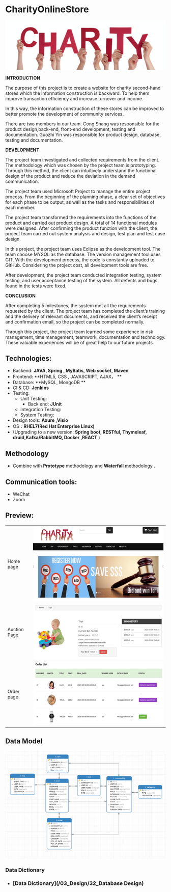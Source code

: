 # CharityOnlineStore

![avatar](03_Design/34_Material/logo.png)



**INTRODUCTION**

The purpose of this project is to create a website for charity second-hand stores which the information construction is backward. To help them improve transaction efficiency and increase turnover and income. 

In this way, the information construction of these stores can be improved to better promote the development of community services. 

There are two members in our team. Cong Shang was responsible for the product design,back-end, front-end development, testing and documentation. Guozhi Yin was responsible for product design, database, testing and documentation.

 **DEVELOPMENT**

The project team investigated and collected requirements from the client. The methodology which was chosen by the project team is prototyping. Through this method, the client can intuitively understand the functional design of the product and reduce the deviation in the demand communication. 

The project team used Microsoft Project to manage the entire project process. From the beginning of the planning phase, a clear set of objectives for each phase to be output, as well as the tasks and responsibilities of each member.

The project team transformed the requirements into the functions of the product and carried out product design. A total of 14 functional modules were designed. After confirming the product function with the client, the project team carried out system analysis and design, test plan and test case design.

In this project, the project team uses Eclipse as the development tool. The team choose MYSQL as the database.  The version management tool uses GIT. With the development process, the code is constantly uploaded to GitHub. Considering the project cost, all development tools are free.

After development, the project team conducted integration testing, system testing, and user acceptance testing of the system. All defects and bugs found in the tests were fixed. 

 **CONCLUSION**

After completing 5 milestones, the system met all the requirements requested by the client. The project team has completed the client’s training and the delivery of relevant documents, and received the client’s receipt and confirmation email, so the project can be completed normally. 

Through this project, the project team learned some experience in risk management, time management, teamwork, documentation and technology. These valuable experiences will be of great help to our future projects



## Technologies:

- Backend: **JAVA,  Spring , MyBatis, Web socket, Maven**
- Frontend: **HTML5, CSS , JAVASCRIPT, AJAX， **
- Database: **MySQL, MongoDB **
- CI & CD: **Jenkins**
- Testing:
  - Unit Testing:
    - Back end: **JUnit**
  - Integration Testing: 
  - System  Testing:
- Design tools: **Axure ,Visio**
- OS：**RHEL7(Red Hat Enterprise Linux)**
-  (Upgrading to a new version: **Spring boot, RESTful, Thymeleaf, druid,Kafka/RabbitMQ, Docker ,REACT**  )

##  Methodology

- Combine with **Prototype** methodology and  **Waterfall** methodology .

## Communication tools:

- WeChat
- Zoom





## Preview:

|              |                                                  |
| ------------ | ------------------------------------------------ |
| Home   page  | ![avatar](03_Design/34_Material/MainPage.png)    |
| Auction Page | ![avatar](03_Design/34_Material/AuctionPage.png) |
| Order page   | ![avatar](03_Design/34_Material/OrderPage.png)   |

##  Data Model



![avatar](03_Design/34_Material/EntityRelationshipDiagram.png)

### Data Dictionary

- ### [Data Dictionary](/03_Design/32_Database Design)
